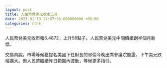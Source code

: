 ```yaml
---
layout: post
title: 人民幣兌美元收市上升
date: 2021-01-19 17:07:36.000000000 +08:00
categories: rthk
---
```


人民幣兌美元收市報6.4872，上升58點子。人民幣兌美元中間價續創半個月新低。

交易員說，市場等候獲提名美國下任財長的耶倫今晚出席參議院聽證，下午美元跌幅擴大。但人民幣繼續昨日範圍內波動，等候更多指引。
